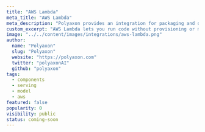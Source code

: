 ```yaml
---
title: "AWS Lambda"
meta_title: "AWS Lambda"
meta_description: "Polyaxon provides an integration for packaging and deploying models on AWS Lambda."
custom_excerpt: "AWS Lambda lets you run code without provisioning or managing servers."
image: "../../content/images/integrations/aws-lambda.png"
author:
  name: "Polyaxon"
  slug: "Polyaxon"
  website: "https://polyaxon.com"
  twitter: "polyaxonAI"
  github: "polyaxon"
tags: 
  - components
  - serving
  - model
  - aws
featured: false
popularity: 0
visibility: public
status: coming-soon
---
```

